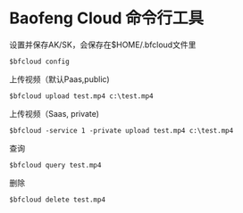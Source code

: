
# Baofeng Cloud 命令行工具

设置并保存AK/SK，会保存在$HOME/.bfcloud文件里
```shell
$bfcloud config
```


上传视频（默认Paas,public)

```shell
$bfcloud upload test.mp4 c:\test.mp4
```


上传视频（Saas, private)

```shell
$bfcloud -service 1 -private upload test.mp4 c:\test.mp4
```


查询

```shell
$bfcloud query test.mp4
```


删除

```shell
$bfcloud delete test.mp4
```

